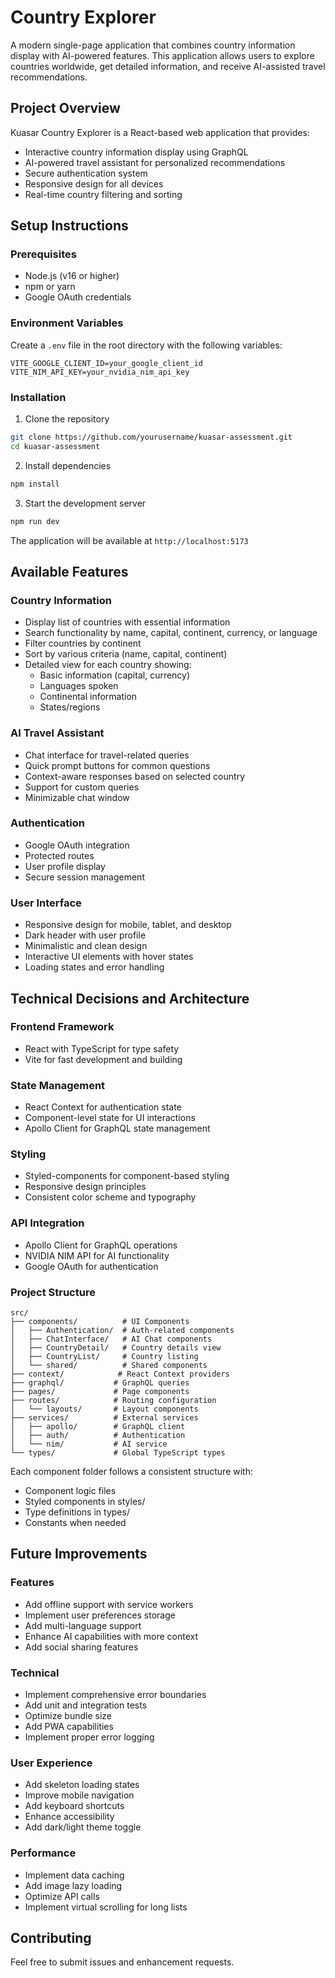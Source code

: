 # Country Explorer

A modern single-page application that combines country information display with AI-powered features. This application allows users to explore countries worldwide, get detailed information, and receive AI-assisted travel recommendations.

## Project Overview

Kuasar Country Explorer is a React-based web application that provides:
- Interactive country information display using GraphQL
- AI-powered travel assistant for personalized recommendations
- Secure authentication system
- Responsive design for all devices
- Real-time country filtering and sorting

## Setup Instructions

### Prerequisites
- Node.js (v16 or higher)
- npm or yarn
- Google OAuth credentials

### Environment Variables
Create a `.env` file in the root directory with the following variables:
```env
VITE_GOOGLE_CLIENT_ID=your_google_client_id
VITE_NIM_API_KEY=your_nvidia_nim_api_key
```

### Installation
1. Clone the repository
```bash
git clone https://github.com/yourusername/kuasar-assessment.git
cd kuasar-assessment
```

2. Install dependencies
```bash
npm install
```

3. Start the development server
```bash
npm run dev
```

The application will be available at `http://localhost:5173`

## Available Features

### Country Information
- Display list of countries with essential information
- Search functionality by name, capital, continent, currency, or language
- Filter countries by continent
- Sort by various criteria (name, capital, continent)
- Detailed view for each country showing:
  - Basic information (capital, currency)
  - Languages spoken
  - Continental information
  - States/regions

### AI Travel Assistant
- Chat interface for travel-related queries
- Quick prompt buttons for common questions
- Context-aware responses based on selected country
- Support for custom queries
- Minimizable chat window

### Authentication
- Google OAuth integration
- Protected routes
- User profile display
- Secure session management

### User Interface
- Responsive design for mobile, tablet, and desktop
- Dark header with user profile
- Minimalistic and clean design
- Interactive UI elements with hover states
- Loading states and error handling

## Technical Decisions and Architecture

### Frontend Framework
- React with TypeScript for type safety
- Vite for fast development and building

### State Management
- React Context for authentication state
- Component-level state for UI interactions
- Apollo Client for GraphQL state management

### Styling
- Styled-components for component-based styling
- Responsive design principles
- Consistent color scheme and typography

### API Integration
- Apollo Client for GraphQL operations
- NVIDIA NIM API for AI functionality
- Google OAuth for authentication

### Project Structure
```
src/
├── components/          # UI Components
│   ├── Authentication/  # Auth-related components
│   ├── ChatInterface/   # AI Chat components
│   ├── CountryDetail/   # Country details view
│   ├── CountryList/     # Country listing
│   └── shared/          # Shared components
├── context/            # React Context providers
├── graphql/           # GraphQL queries
├── pages/             # Page components
├── routes/            # Routing configuration
│   └── layouts/       # Layout components
├── services/          # External services
│   ├── apollo/        # GraphQL client
│   ├── auth/          # Authentication
│   └── nim/           # AI service
└── types/             # Global TypeScript types
```

Each component folder follows a consistent structure with:
- Component logic files
- Styled components in styles/
- Type definitions in types/
- Constants when needed

## Future Improvements

### Features
- Add offline support with service workers
- Implement user preferences storage
- Add multi-language support
- Enhance AI capabilities with more context
- Add social sharing features

### Technical
- Implement comprehensive error boundaries
- Add unit and integration tests
- Optimize bundle size
- Add PWA capabilities
- Implement proper error logging

### User Experience
- Add skeleton loading states
- Improve mobile navigation
- Add keyboard shortcuts
- Enhance accessibility
- Add dark/light theme toggle

### Performance
- Implement data caching
- Add image lazy loading
- Optimize API calls
- Implement virtual scrolling for long lists

## Contributing

Feel free to submit issues and enhancement requests.